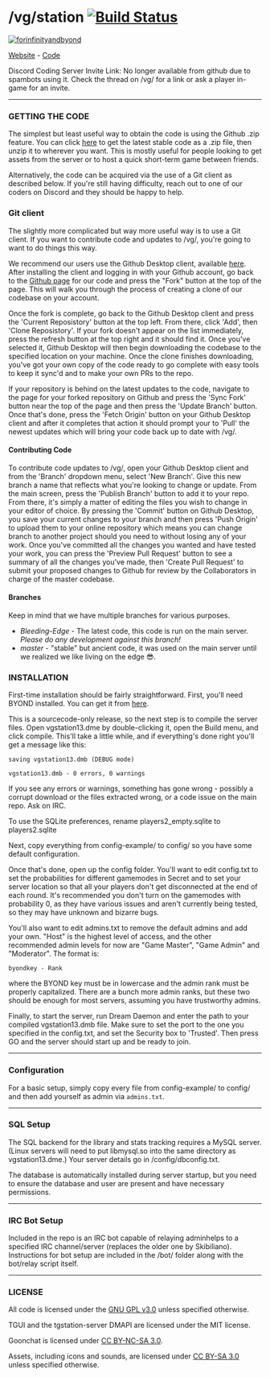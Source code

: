# /vg/station [![Build Status](https://travis-ci.org/vgstation-coders/vgstation13.svg?branch=master)](https://travis-ci.org/vgstation-coders/vgstation13)

[![forinfinityandbyond](https://user-images.githubusercontent.com/5211576/29499758-4efff304-85e6-11e7-8267-62919c3688a9.gif)](https://www.reddit.com/r/SS13/comments/5oplxp/what_is_the_main_problem_with_byond_as_an_engine/dclbu1a)

[Website](http://ss13.moe) - [Code](https://github.com/vgstation-coders/vgstation13)

Discord Coding Server Invite Link:
No longer available from github due to spambots using it.
Check the thread on /vg/ for a link or ask a player in-game for an invite.

---

### GETTING THE CODE
The simplest but least useful way to obtain the code is using the Github .zip feature. You can click [here](https://github.com/vgstation-coders/vgstation13/archive/Bleeding-Edge.zip) to get the latest stable code as a .zip file, then unzip it to wherever you want. This is mostly useful for people looking to get assets from the server or to host a quick short-term game between friends.

Alternatively, the code can be acquired via the use of a Git client as described below. If you're still having difficulty, reach out to one of our coders on Discord and they should be happy to help.

### Git client

The slightly more complicated but way more useful way is to use a Git client. If you want to contribute code and updates to /vg/, you're going to want to do things this way.

We recommend our users use the Github Desktop client, available [here](https://desktop.github.com/). After installing the client and logging in with your Github account, go back to the [Github page](https://github.com/vgstation-coders/vgstation13) for our code and press the "Fork" button at the top of the page. This will walk you through the process of creating a clone of our codebase on your account.

Once the fork is complete, go back to the Github Desktop client and press the 'Current Reposistory' button at the top left. From there, click 'Add', then 'Clone Reposistory'. If your fork doesn't appear on the list immediately, press the refresh button at the top right and it should find it. Once you've selected it, Github Desktop will then begin downloading the codebase to the specified location on your machine. Once the clone finishes downloading, you've got your own copy of the code ready to go complete with easy tools to keep it sync'd and to make your own PRs to the repo.

If your repository is behind on the latest updates to the code, navigate to the page for your forked repository on Github and press the 'Sync Fork' button near the top of the page and then press the 'Update Branch' button. Once that's done, press the 'Fetch Origin' button on your Github Desktop client and after it completes that action it should prompt your to 'Pull' the newest updates which will bring your code back up to date with /vg/.

#### Contributing Code

To contribute code updates to /vg/, open your Github Desktop client and from the 'Branch' dropdown menu, select 'New Branch'. Give this new branch a name that reflects what you're looking to change or update. From the main screen, press the 'Publish Branch' button to add it to your repo. From there, it's simply a matter of editing the files you wish to change in your editor of choice. By pressing the 'Commit' button on Github Desktop, you save your current changes to your branch and then press 'Push Origin' to upload them to your online repository which means you can change branch to another project should you need to without losing any of your work. Once you've committed all the changes you wanted and have tested your work, you can press the 'Preview Pull Request' button to see a summary of all the changes you've made, then 'Create Pull Request' to submit your proposed changes to Github for review by the Collaborators in charge of the master codebase.

#### Branches

Keep in mind that we have multiple branches for various purposes.

* *Bleeding-Edge* - The latest code, this code is run on the main server.  _Please do any development against this branch!_
* *master* - "stable" but ancient code, it was used on the main server until we realized we like living on the edge  :sunglasses:.

### INSTALLATION

First-time installation should be fairly straightforward.  First, you'll need BYOND installed.  You can get it from [here](http://www.byond.com/).

This is a sourcecode-only release, so the next step is to compile the server files.  Open vgstation13.dme by double-clicking it, open the Build menu, and click compile.  This'll take a little while, and if everything's done right you'll get a message like this:

    saving vgstation13.dmb (DEBUG mode)

    vgstation13.dmb - 0 errors, 0 warnings

If you see any errors or warnings, something has gone wrong - possibly a corrupt download or the files extracted wrong, or a code issue on the main repo.  Ask on IRC.

To use the SQLite preferences, rename players2_empty.sqlite to players2.sqlite

Next, copy everything from config-example/ to config/ so you have some default configuration.

Once that's done, open up the config folder.  You'll want to edit config.txt to set the probabilities for different gamemodes in Secret and to set your server location so that all your players don't get disconnected at the end of each round.  It's recommended you don't turn on the gamemodes with probability 0, as they have various issues and aren't currently being tested, so they may have unknown and bizarre bugs.

You'll also want to edit admins.txt to remove the default admins and add your own.  "Host" is the highest level of access, and the other recommended admin levels for now are "Game Master", "Game Admin" and "Moderator".  The format is:

    byondkey - Rank

where the BYOND key must be in lowercase and the admin rank must be properly capitalized.  There are a bunch more admin ranks, but these two should be enough for most servers, assuming you have trustworthy admins.

Finally, to start the server, run Dream Daemon and enter the path to your compiled vgstation13.dmb file.  Make sure to set the port to the one you  specified in the config.txt, and set the Security box to 'Trusted'.  Then press GO and the server should start up and be ready to join.

---

### Configuration

For a basic setup, simply copy every file from config-example/ to config/ and then add yourself as admin via `admins.txt`.

---

### SQL Setup

The SQL backend for the library and stats tracking requires a MySQL server.  (Linux servers will need to put libmysql.so into the same directory as vgstation13.dme.)  Your server details go in /config/dbconfig.txt.

The database is automatically installed during server startup, but you need to ensure the database and user are present and have necessary permissions.

---

### IRC Bot Setup

Included in the repo is an IRC bot capable of relaying adminhelps to a specified IRC channel/server (replaces the older one by Skibiliano).  Instructions for bot setup are included in the /bot/ folder along with the bot/relay script itself.

---

### LICENSE

All code is licensed under the [GNU GPL v3.0](https://www.gnu.org/licenses/gpl-3.0.html) unless specified otherwise.

TGUI and the tgstation-server DMAPI are licensed under the MIT license.

Goonchat is licensed under [CC BY-NC-SA 3.0](http://creativecommons.org/licenses/by-nc-sa/3.0/us/).

Assets, including icons and sounds, are licensed under [CC BY-SA 3.0](http://creativecommons.org/licenses/by-sa/3.0/us/) unless specified otherwise.
